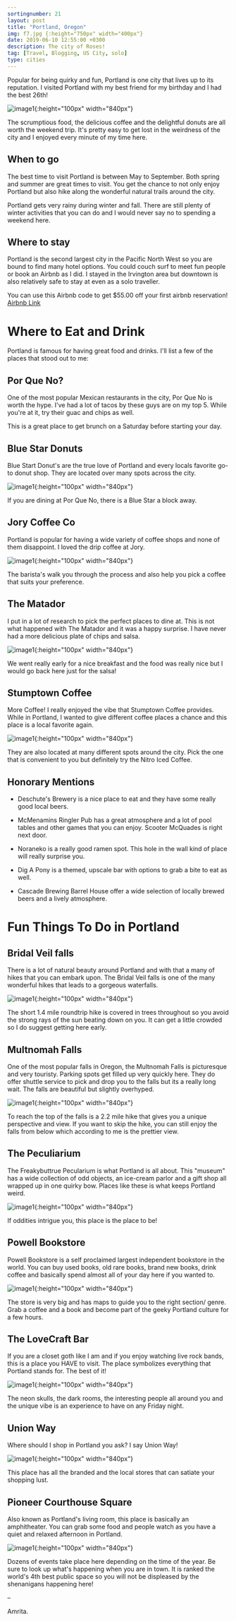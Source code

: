 ```yaml
---
sortingnumber: 21
layout: post
title: "Portland, Oregon"
img: f7.jpg {:height="750px" width="400px"}
date: 2019-06-10 12:55:00 +0300
description: The city of Roses!
tag: [Travel, Blogging, US City, solo]
type: cities
---
```


Popular for being quirky and fun, Portland is one city that lives up to its reputation. I visited Portland with my best friend for my birthday and I had the best 26th!

![image1]({{site.baseurl}}/assets/img/Portland/p1.jpg){:height="100px" width="840px"}

The scrumptious food, the delicious coffee and the delightful donuts are all worth the weekend trip. It's pretty easy to get lost in the weirdness of the city and I enjoyed every minute of my time here.

## When to go

The best time to visit Portland is between May to September. Both spring and summer are great times to visit. You get the chance to not only enjoy Portland but also hike along the wonderful natural trails around the city.

Portland gets very rainy during winter and fall. There are still plenty of winter activities that you can do and I would never say no to spending a weekend here.

## Where to stay

Portland is the second largest city in the Pacific North West so you are bound to find many hotel options. You could couch surf to meet fun people or book an Airbnb as I did. I stayed in the Irvington area but downtown is also relatively safe to stay at even as a solo traveller.

You can use this Airbnb code to get $55.00 off your first airbnb reservation! <a href="https://www.airbnb.com/c/asavadatti1?currency=USD" target="_blank">Airbnb Link</a>

# Where to Eat and Drink

Portland is famous for having great food and drinks. I'll list a few of the places that stood out to me:

## Por Que No?

One of the most popular Mexican restaurants in the city, Por Que No is worth the hype. I've had a lot of tacos by these guys are on my top 5. While you're at it, try their guac and chips as well.

This is a great place to get brunch on a Saturday before starting your day.

## Blue Star Donuts

Blue Start Donut's are the true love of Portland and every locals favorite go-to donut shop. They are located over many spots across the city.

![image1]({{site.baseurl}}/assets/img/Portland/f6.jpg){:height="100px" width="840px"}

If you are dining at Por Que No, there is a Blue Star a block away.

## Jory Coffee Co

Portland is popular for having a wide variety of coffee shops and none of them disappoint. I loved the drip coffee at Jory.

![image1]({{site.baseurl}}/assets/img/Portland/f2.jpg){:height="100px" width="840px"}

The barista's walk you through the process and also help you pick a coffee that suits your preference.

## The Matador

I put in a lot of research to pick the perfect places to dine at. This is not what happened with The Matador and it was a happy surprise. I have never had a more delicious plate of chips and salsa.

![image1]({{site.baseurl}}/assets/img/Portland/f4.jpg){:height="100px" width="840px"}

We went really early for a nice breakfast and the food was really nice but I would go back here just for the salsa!

## Stumptown Coffee

More Coffee! I really enjoyed the vibe that Stumptown Coffee provides. While in Portland, I wanted to give different coffee places a chance and this place is a local favorite again.

![image1]({{site.baseurl}}/assets/img/Portland/f7.jpg){:height="100px" width="840px"}

They are also located at many different spots around the city. Pick the one that is convenient to you but definitely try the Nitro Iced Coffee.

## Honorary Mentions

* Deschute's Brewery is a nice place to eat and they have some really good local beers.

* McMenamins Ringler Pub has a great atmosphere and a lot of pool tables and other games that you can enjoy. Scooter McQuades is right next door.

* Noraneko is a really good ramen spot. This hole in the wall kind of place will really surprise you.

* Dig A Pony is a themed, upscale bar with options to grab a bite to eat as well.

* Cascade Brewing Barrel House offer a wide selection of locally brewed beers and a lively atmosphere.


#  Fun Things To Do in Portland

## Bridal Veil falls

There is a lot of natural beauty around Portland and with that a many of hikes that you can embark upon. The Bridal Veil falls is one of the many wonderful hikes that leads to a gorgeous waterfalls.

![image1]({{site.baseurl}}/assets/img/Portland/p2.jpg){:height="100px" width="840px"}

The short 1.4 mile roundtrip hike is covered in trees throughout so you avoid the strong rays of the sun beating down on you. It can get a little crowded so I do suggest getting here early.

## Multnomah Falls

One of the most popular falls in Oregon, the Multnomah Falls is picturesque and very touristy. Parking spots get filled up very quickly here. They do offer shuttle service to pick and drop you to the falls but its a really long wait. The falls are beautiful but slightly overhyped.

![image1]({{site.baseurl}}/assets/img/Portland/p3.jpg){:height="100px" width="840px"}

To reach the top of the falls is a 2.2 mile hike that gives you a unique perspective and view. If you want to skip the hike, you can still enjoy the falls from below which according to me is the prettier view.

## The Peculiarium

The Freakybuttrue Pecularium is what Portland is all about. This "museum" has a wide collection of odd objects, an ice-cream parlor and a gift shop all wrapped up in one quirky bow. Places like these is what keeps Portland weird.

![image1]({{site.baseurl}}/assets/img/Portland/p5.jpg){:height="100px" width="840px"}

If oddities intrigue you, this place is the place to be!

## Powell Bookstore

Powell Bookstore is a self proclaimed largest independent bookstore in the world. You can buy used books, old rare books, brand new books, drink coffee and basically spend almost all of your day here if you wanted to.  

![image1]({{site.baseurl}}/assets/img/Portland/p7.jpg){:height="100px" width="840px"}

The store is very big and has maps to guide you to the right section/ genre. Grab a coffee and a book and become part of the geeky Portland culture for a few hours.

## The LoveCraft Bar

If you are a closet goth like I am and if you enjoy watching live rock bands, this is a place you HAVE to visit. The place symbolizes everything that Portland stands for. The best of it!

![image1]({{site.baseurl}}/assets/img/Portland/p4.jpg){:height="100px" width="840px"}

The neon skulls, the dark rooms, the interesting people all around you and the unique vibe is an experience to have on any Friday night.

## Union Way

Where should I shop in Portland you ask? I say Union Way!

![image1]({{site.baseurl}}/assets/img/Portland/p6.jpg){:height="100px" width="840px"}

This place has all the branded and the local stores that can satiate your shopping lust.

## Pioneer Courthouse Square

Also known as Portland's living room, this place is basically an amphitheater. You can grab some food and people watch as you have a quiet and relaxed afternoon in Portland.

![image1]({{site.baseurl}}/assets/img/Portland/p8.jpg){:height="100px" width="840px"}

Dozens of events take place here depending on the time of the year. Be sure to look up what's happening when you are in town. It is ranked the world's 4th best public space so you will not be displeased by the shenanigans happening here!

–

Amrita.
